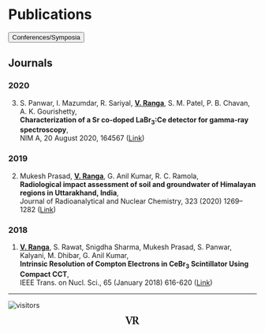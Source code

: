 # Publications
<a href="conf">
<input type=button value="Conferences/Symposia"></a>

## Journals
### 2020
3. S. Panwar, I. Mazumdar, R. Sariyal, **<ins>V. Ranga</ins>**, S. M. Patel, P. B. Chavan, A. K. Gourishetty,\
 **Characterization of a Sr co-doped LaBr<sub>3</sub>:Ce detector for gamma-ray spectroscopy**,\
 NIM A, 20 August 2020, 164567 ([Link](https://doi.org/10.1016/j.nima.2020.164567))

### 2019
2. Mukesh Prasad, **<ins>V. Ranga</ins>**, G. Anil Kumar, R. C. Ramola,\
 **Radiological impact assessment of soil and groundwater of Himalayan regions in Uttarakhand, India**,\
 Journal of Radioanalytical and Nuclear Chemistry, 323 (2020) 1269–1282 ([Link](https://doi.org/10.1007/s10967-019-06827-9)) 

### 2018
1. **<ins>V. Ranga</ins>**, S. Rawat, Snigdha Sharma, Mukesh Prasad, S. Panwar, Kalyani, M. Dhibar, G. Anil Kumar,\
**Intrinsic Resolution of Compton Electrons in CeBr<sub>3</sub> Scintillator Using Compact CCT**,\
 IEEE Trans. on Nucl. Sci., 65 (January 2018) 616-620 ([Link](https://doi.org/10.1109/TNS.2017.2779888))

---
![visitors](https://visitor-badge.glitch.me/badge?page_id=rangavirender.site.publ)
<p align="center"><img src="logo_v1.png" width="30"></p>
